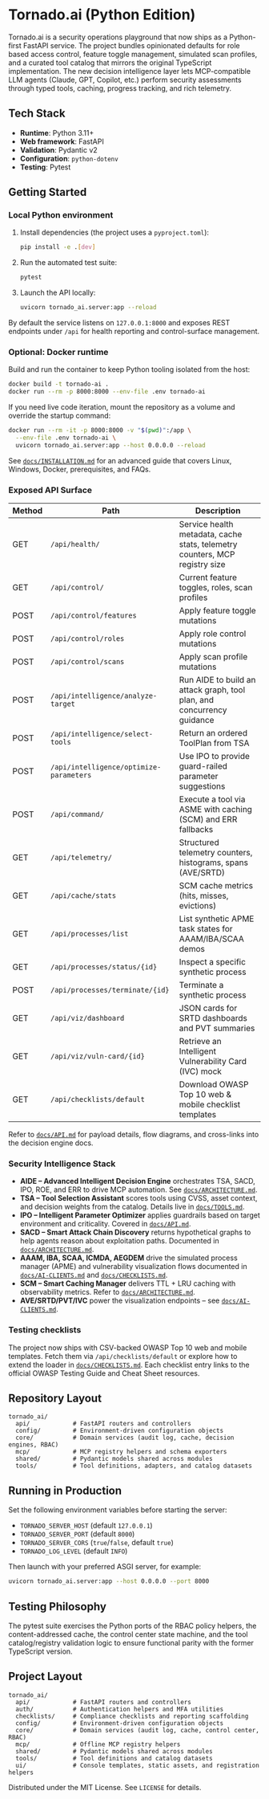 # Tornado.ai (Python Edition)

Tornado.ai is a security operations playground that now ships as a Python-first
FastAPI service. The project bundles opinionated defaults for role based access
control, feature toggle management, simulated scan profiles, and a curated tool
catalog that mirrors the original TypeScript implementation. The new decision
intelligence layer lets MCP-compatible LLM agents (Claude, GPT, Copilot, etc.)
perform security assessments through typed tools, caching, progress tracking,
and rich telemetry.

## Tech Stack

- **Runtime**: Python 3.11+
- **Web framework**: FastAPI
- **Validation**: Pydantic v2
- **Configuration**: `python-dotenv`
- **Testing**: Pytest

## Getting Started

### Local Python environment

1. Install dependencies (the project uses a `pyproject.toml`):
   ```bash
   pip install -e .[dev]
   ```
2. Run the automated test suite:
   ```bash
   pytest
   ```
3. Launch the API locally:
   ```bash
   uvicorn tornado_ai.server:app --reload
   ```

By default the service listens on `127.0.0.1:8000` and exposes REST endpoints
under `/api` for health reporting and control-surface management.

### Optional: Docker runtime

Build and run the container to keep Python tooling isolated from the host:

```bash
docker build -t tornado-ai .
docker run --rm -p 8000:8000 --env-file .env tornado-ai
```

If you need live code iteration, mount the repository as a volume and override
the startup command:

```bash
docker run --rm -it -p 8000:8000 -v "$(pwd)":/app \
  --env-file .env tornado-ai \
  uvicorn tornado_ai.server:app --host 0.0.0.0 --reload
```

See [`docs/INSTALLATION.md`](docs/INSTALLATION.md) for an advanced guide that
covers Linux, Windows, Docker, prerequisites, and FAQs.

### Exposed API Surface

| Method | Path | Description |
| ------ | ---- | ----------- |
| GET | `/api/health/` | Service health metadata, cache stats, telemetry counters, MCP registry size |
| GET | `/api/control/` | Current feature toggles, roles, scan profiles |
| POST | `/api/control/features` | Apply feature toggle mutations |
| POST | `/api/control/roles` | Apply role control mutations |
| POST | `/api/control/scans` | Apply scan profile mutations |
| POST | `/api/intelligence/analyze-target` | Run AIDE to build an attack graph, tool plan, and concurrency guidance |
| POST | `/api/intelligence/select-tools` | Return an ordered ToolPlan from TSA |
| POST | `/api/intelligence/optimize-parameters` | Use IPO to provide guard-railed parameter suggestions |
| POST | `/api/command/` | Execute a tool via ASME with caching (SCM) and ERR fallbacks |
| GET | `/api/telemetry/` | Structured telemetry counters, histograms, spans (AVE/SRTD) |
| GET | `/api/cache/stats` | SCM cache metrics (hits, misses, evictions) |
| GET | `/api/processes/list` | List synthetic APME task states for AAAM/IBA/SCAA demos |
| GET | `/api/processes/status/{id}` | Inspect a specific synthetic process |
| POST | `/api/processes/terminate/{id}` | Terminate a synthetic process |
| GET | `/api/viz/dashboard` | JSON cards for SRTD dashboards and PVT summaries |
| GET | `/api/viz/vuln-card/{id}` | Retrieve an Intelligent Vulnerability Card (IVC) mock |
| GET | `/api/checklists/default` | Download OWASP Top 10 web & mobile checklist templates |

Refer to [`docs/API.md`](docs/API.md) for payload details, flow diagrams, and
cross-links into the decision engine docs.

### Security Intelligence Stack

- **AIDE – Advanced Intelligent Decision Engine** orchestrates TSA, SACD, IPO,
  ROE, and ERR to drive MCP automation. See [`docs/ARCHITECTURE.md`](docs/ARCHITECTURE.md#decision-intelligence).
- **TSA – Tool Selection Assistant** scores tools using CVSS, asset context,
  and decision weights from the catalog. Details live in
  [`docs/TOOLS.md`](docs/TOOLS.md#tool-selection-assistant).
- **IPO – Intelligent Parameter Optimizer** applies guardrails based on target
  environment and criticality. Covered in [`docs/API.md`](docs/API.md#intelligent-parameter-optimizer).
- **SACD – Smart Attack Chain Discovery** returns hypothetical graphs to help
  agents reason about exploitation paths. Documented in
  [`docs/ARCHITECTURE.md`](docs/ARCHITECTURE.md#smart-attack-chain-discovery).
- **AAAM, IBA, SCAA, ICMDA, AEGDEM** drive the simulated process manager (APME)
  and vulnerability visualization flows documented in
  [`docs/AI-CLIENTS.md`](docs/AI-CLIENTS.md) and
  [`docs/CHECKLISTS.md`](docs/CHECKLISTS.md).
- **SCM – Smart Caching Manager** delivers TTL + LRU caching with observability
  metrics. Refer to [`docs/ARCHITECTURE.md`](docs/ARCHITECTURE.md#smart-caching-manager).
- **AVE/SRTD/PVT/IVC** power the visualization endpoints – see
  [`docs/AI-CLIENTS.md`](docs/AI-CLIENTS.md#visualization-suite).

### Testing checklists

The project now ships with CSV-backed OWASP Top 10 web and mobile templates.
Fetch them via `/api/checklists/default` or explore how to extend the loader in
[`docs/CHECKLISTS.md`](docs/CHECKLISTS.md#csv-templates). Each checklist entry
links to the official OWASP Testing Guide and Cheat Sheet resources.

## Repository Layout

```
tornado_ai/
  api/            # FastAPI routers and controllers
  config/         # Environment-driven configuration objects
  core/           # Domain services (audit log, cache, decision engines, RBAC)
  mcp/            # MCP registry helpers and schema exporters
  shared/         # Pydantic models shared across modules
  tools/          # Tool definitions, adapters, and catalog datasets
```

## Running in Production

Set the following environment variables before starting the server:

- `TORNADO_SERVER_HOST` (default `127.0.0.1`)
- `TORNADO_SERVER_PORT` (default `8000`)
- `TORNADO_SERVER_CORS` (`true`/`false`, default `true`)
- `TORNADO_LOG_LEVEL` (default `INFO`)

Then launch with your preferred ASGI server, for example:

```bash
uvicorn tornado_ai.server:app --host 0.0.0.0 --port 8000
```

## Testing Philosophy

The pytest suite exercises the Python ports of the RBAC policy helpers, the
content-addressed cache, the control center state machine, and the tool
catalog/registry validation logic to ensure functional parity with the former
TypeScript version.

## Project Layout

```
tornado_ai/
  api/            # FastAPI routers and controllers
  auth/           # Authentication helpers and MFA utilities
  checklists/     # Compliance checklists and reporting scaffolding
  config/         # Environment-driven configuration objects
  core/           # Domain services (audit log, cache, control center, RBAC)
  mcp/            # Offline MCP registry helpers
  shared/         # Pydantic models shared across modules
  tools/          # Tool definitions and catalog datasets
  ui/             # Console templates, static assets, and registration helpers
```

Distributed under the MIT License. See `LICENSE` for details.
